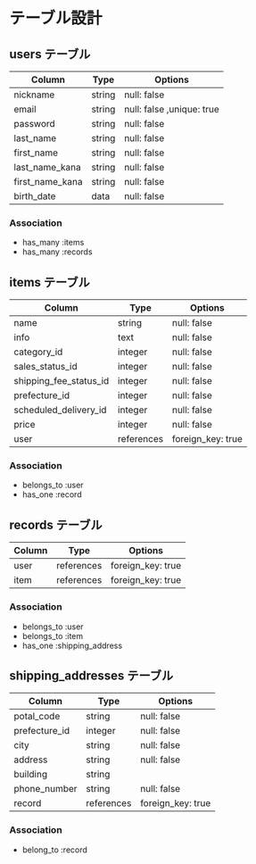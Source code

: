 # テーブル設計

## users テーブル

| Column          | Type   | Options                  |
| --------------- | ------ | ------------------------ |
| nickname        | string | null: false              |
| email           | string | null: false ,unique: true|
| password        | string | null: false              |
| last_name       | string | null: false              |
| first_name      | string | null: false              |
| last_name_kana  | string | null: false              |
| first_name_kana | string | null: false              |
| birth_date      | data   | null: false              |


### Association

- has_many :items
- has_many :records

## items テーブル

| Column                 | Type       | Options           |
| ---------------------- | ---------- | ----------------- |
| name                   | string     | null: false       |
| info                   | text       | null: false       |
| category_id            | integer    | null: false       |
| sales_status_id        | integer    | null: false       |
| shipping_fee_status_id | integer    | null: false       |
| prefecture_id          | integer    | null: false       |
| scheduled_delivery_id  | integer    | null: false       |
| price                  | integer    | null: false       |
| user                   | references | foreign_key: true |


### Association

- belongs_to :user
- has_one :record

## records テーブル

| Column | Type       | Options           |
| ------ | ---------- | ----------------- |
| user   | references | foreign_key: true |
| item   | references | foreign_key: true |


### Association

- belongs_to :user
- belongs_to :item
- has_one    :shipping_address

## shipping_addresses テーブル

| Column            | Type       | Options           |
| ----------------- | ---------- | ----------------- |
| potal_code        | string     | null: false       |
| prefecture_id     | integer    | null: false       |
| city              | string     | null: false       |
| address           | string     | null: false       |
| building          | string     |                   |
| phone_number      | string     | null: false       |
| record            | references | foreign_key: true |


### Association

- belong_to :record